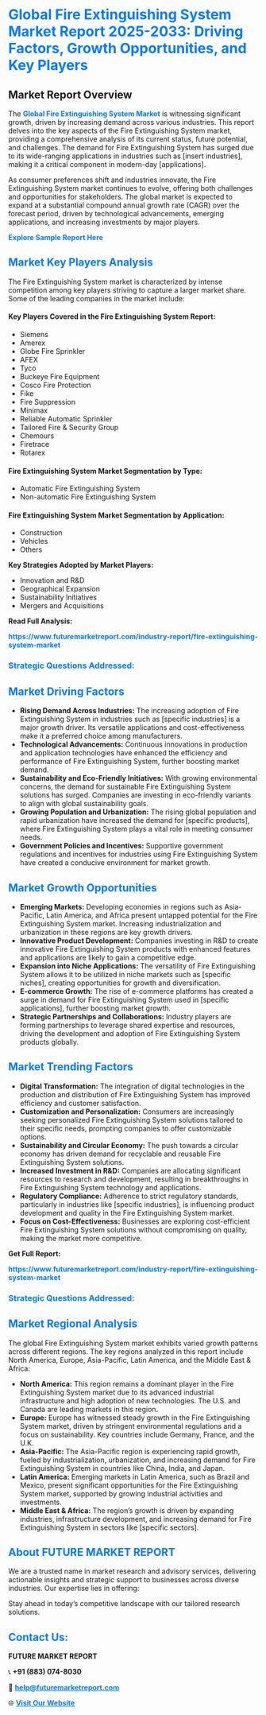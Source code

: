 <h1 style="color: #007BFF;">Global Fire Extinguishing System Market Report 2025-2033: Driving Factors, Growth Opportunities, and Key Players</h1>

<section id="overview">
<h2>Market Report Overview</h2>
<p>The <a href="https://www.futuremarketreport.com/industry-report/fire-extinguishing-system-market" style="color: #007BFF; text-decoration: none;"><strong>Global Fire Extinguishing System Market</strong></a> is witnessing significant growth, driven by increasing demand across various industries. This report delves into the key aspects of the Fire Extinguishing System market, providing a comprehensive analysis of its current status, future potential, and challenges. The demand for Fire Extinguishing System has surged due to its wide-ranging applications in industries such as [insert industries], making it a critical component in modern-day [applications].</p>
<p>As consumer preferences shift and industries innovate, the Fire Extinguishing System market continues to evolve, offering both challenges and opportunities for stakeholders. The global market is expected to expand at a substantial compound annual growth rate (CAGR) over the forecast period, driven by technological advancements, emerging applications, and increasing investments by major players.</p>
</section>

<section id="overview">
<p><a href="https://www.futuremarketreport.com/request-sample/reportId=57882" style="color: #007BFF; text-decoration: none;"><strong>Explore Sample Report Here</strong></a></p>
</section>

<section id="key-players">
<h2 style="color: #007BFF;">Market Key Players Analysis</h2>
<p>The Fire Extinguishing System market is characterized by intense competition among key players striving to capture a larger market share. Some of the leading companies in the market include:</p>
<h4>Key Players Covered in the Fire Extinguishing System Report:</h4>
<ul><li>Siemens</li><li>Amerex</li><li>Globe Fire Sprinkler</li><li>AFEX</li><li>Tyco</li><li>Buckeye Fire Equipment</li><li>Cosco Fire Protection</li><li>Fike</li><li>Fire Suppression</li><li>Minimax</li><li>Reliable Automatic Sprinkler</li><li>Tailored Fire &amp; Security Group</li><li>Chemours</li><li>Firetrace</li><li>Rotarex</li></ul>
<h4>Fire Extinguishing System Market Segmentation by Type:</h4>
<ul><li>Automatic Fire Extinguishing System</li><li>Non-automatic Fire Extinguishing System</li></ul>

<h4>Fire Extinguishing System Market Segmentation by Application:</h4>
<ul><li>Construction</li><li>Vehicles</li><li>Others</li></ul>
<p><strong>Key Strategies Adopted by Market Players:</strong></p>
<ul>
<li>Innovation and R&D</li>
<li>Geographical Expansion</li>
<li>Sustainability Initiatives</li>
<li>Mergers and Acquisitions</li>
</ul>
</section>

<section>
<p><strong>Read Full Analysis: </strong></p><a href="https://www.futuremarketreport.com/industry-report/fire-extinguishing-system-market" style="color: #007BFF; text-decoration: none;"><strong>https://www.futuremarketreport.com/industry-report/fire-extinguishing-system-market</strong></a>
<h3 style="color: #007BFF;">Strategic Questions Addressed:</h3>
</section>

<section id="driving-factors">
<h2 style="color: #007BFF;">Market Driving Factors</h2>
<ul>
<li><strong>Rising Demand Across Industries:</strong> The increasing adoption of Fire Extinguishing System in industries such as [specific industries] is a major growth driver. Its versatile applications and cost-effectiveness make it a preferred choice among manufacturers.</li>
<li><strong>Technological Advancements:</strong> Continuous innovations in production and application technologies have enhanced the efficiency and performance of Fire Extinguishing System, further boosting market demand.</li>
<li><strong>Sustainability and Eco-Friendly Initiatives:</strong> With growing environmental concerns, the demand for sustainable Fire Extinguishing System solutions has surged. Companies are investing in eco-friendly variants to align with global sustainability goals.</li>
<li><strong>Growing Population and Urbanization:</strong> The rising global population and rapid urbanization have increased the demand for [specific products], where Fire Extinguishing System plays a vital role in meeting consumer needs.</li>
<li><strong>Government Policies and Incentives:</strong> Supportive government regulations and incentives for industries using Fire Extinguishing System have created a conducive environment for market growth.</li>
</ul>
</section>

<section id="growth-opportunities">
<h2 style="color: #007BFF;">Market Growth Opportunities</h2>
<ul>
<li><strong>Emerging Markets:</strong> Developing economies in regions such as Asia-Pacific, Latin America, and Africa present untapped potential for the Fire Extinguishing System market. Increasing industrialization and urbanization in these regions are key growth drivers.</li>
<li><strong>Innovative Product Development:</strong> Companies investing in R&D to create innovative Fire Extinguishing System products with enhanced features and applications are likely to gain a competitive edge.</li>
<li><strong>Expansion into Niche Applications:</strong> The versatility of Fire Extinguishing System allows it to be utilized in niche markets such as [specific niches], creating opportunities for growth and diversification.</li>
<li><strong>E-commerce Growth:</strong> The rise of e-commerce platforms has created a surge in demand for Fire Extinguishing System used in [specific applications], further boosting market growth.</li>
<li><strong>Strategic Partnerships and Collaborations:</strong> Industry players are forming partnerships to leverage shared expertise and resources, driving the development and adoption of Fire Extinguishing System products globally.</li>
</ul>
</section>

<section id="trending-factors">
<h2 style="color: #007BFF;">Market Trending Factors</h2>
<ul>
<li><strong>Digital Transformation:</strong> The integration of digital technologies in the production and distribution of Fire Extinguishing System has improved efficiency and customer satisfaction.</li>
<li><strong>Customization and Personalization:</strong> Consumers are increasingly seeking personalized Fire Extinguishing System solutions tailored to their specific needs, prompting companies to offer customizable options.</li>
<li><strong>Sustainability and Circular Economy:</strong> The push towards a circular economy has driven demand for recyclable and reusable Fire Extinguishing System solutions.</li>
<li><strong>Increased Investment in R&D:</strong> Companies are allocating significant resources to research and development, resulting in breakthroughs in Fire Extinguishing System technology and applications.</li>
<li><strong>Regulatory Compliance:</strong> Adherence to strict regulatory standards, particularly in industries like [specific industries], is influencing product development and quality in the Fire Extinguishing System market.</li>
<li><strong>Focus on Cost-Effectiveness:</strong> Businesses are exploring cost-efficient Fire Extinguishing System solutions without compromising on quality, making the market more competitive.</li>
</ul>
</section>

<section>
<p><strong>Get Full Report: </strong></p><a href="https://www.futuremarketreport.com/industry-report/fire-extinguishing-system-market" style="color: #007BFF; text-decoration: none;"><strong>https://www.futuremarketreport.com/industry-report/fire-extinguishing-system-market</strong></a>
<h3 style="color: #007BFF;">Strategic Questions Addressed:</h3>
</section>


<section id="regional-analysis">
<h2 style="color: #007BFF;">Market Regional Analysis</h2>
<p>The global Fire Extinguishing System market exhibits varied growth patterns across different regions. The key regions analyzed in this report include North America, Europe, Asia-Pacific, Latin America, and the Middle East & Africa:</p>
<ul>
<li><strong>North America:</strong> This region remains a dominant player in the Fire Extinguishing System market due to its advanced industrial infrastructure and high adoption of new technologies. The U.S. and Canada are leading markets in this region.</li>
<li><strong>Europe:</strong> Europe has witnessed steady growth in the Fire Extinguishing System market, driven by stringent environmental regulations and a focus on sustainability. Key countries include Germany, France, and the U.K.</li>
<li><strong>Asia-Pacific:</strong> The Asia-Pacific region is experiencing rapid growth, fueled by industrialization, urbanization, and increasing demand for Fire Extinguishing System in countries like China, India, and Japan.</li>
<li><strong>Latin America:</strong> Emerging markets in Latin America, such as Brazil and Mexico, present significant opportunities for the Fire Extinguishing System market, supported by growing industrial activities and investments.</li>
<li><strong>Middle East & Africa:</strong> The region’s growth is driven by expanding industries, infrastructure development, and increasing demand for Fire Extinguishing System in sectors like [specific sectors].</li>
</ul>
</section>

<footer>
<h2 style="color: #007BFF;">About FUTURE MARKET REPORT</h2>
<p>We are a trusted name in market research and advisory services, delivering actionable insights and strategic support to businesses across diverse industries. Our expertise lies in offering:</p>

<p>Stay ahead in today’s competitive landscape with our tailored research solutions.</p>

<h2 style="color: #007BFF;">Contact Us:</h2>
<p><strong>FUTURE MARKET REPORT</strong></p>
<p>📞 <strong>+91 (883) 074-8030</strong></p>
<p>📧 <strong><a href="mailto:help@futuremarketreport.com" style="color: #007BFF;">help@futuremarketreport.com</a></strong></p>
<p>🌐 <strong><a href="https://www.futuremarketreport.com/" style="color: #007BFF;">Visit Our Website</a></strong></p>
</footer>